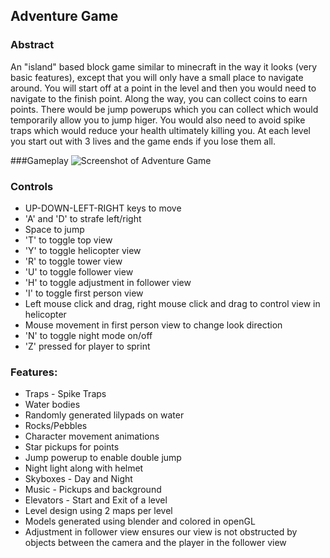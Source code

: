 ## Adventure Game

### Abstract

An "island" based block game similar to minecraft in the way it looks (very basic features), except that you will only have a small place to navigate around. You will start off at a point in the level and then you would need to navigate to the finish point. Along the way, you can collect coins to earn points. There would be jump powerups which you can collect which would temporarily allow you to jump higer. You would also need to avoid spike traps which would reduce your health ultimately killing you. At each level you start out with 3 lives and the game ends if you lose them all. 

###Gameplay
![Screenshot of Adventure Game](gameplay.gif "Screenshot")

### Controls

* UP-DOWN-LEFT-RIGHT keys to move
* 'A' and 'D' to strafe left/right
* Space to jump
* 'T' to toggle top view
* 'Y' to toggle helicopter view
* 'R' to toggle tower view
* 'U' to toggle follower view
* 'H' to toggle adjustment in follower view
* 'I' to toggle first person view
* Left mouse click and drag, right mouse click and drag to control view in helicopter
* Mouse movement in first person view to change look direction
* 'N' to toggle night mode on/off
* 'Z' pressed for player to sprint

### Features:

* Traps - Spike Traps
* Water bodies
* Randomly generated lilypads on water
* Rocks/Pebbles
* Character movement animations
* Star pickups for points
* Jump powerup to enable double jump
* Night light along with helmet
* Skyboxes - Day and Night
* Music - Pickups and background
* Elevators - Start and Exit of a level
* Level design using 2 maps per level
* Models generated using blender and colored in openGL
* Adjustment in follower view ensures our view is not obstructed by objects between the camera and the player in the follower view
